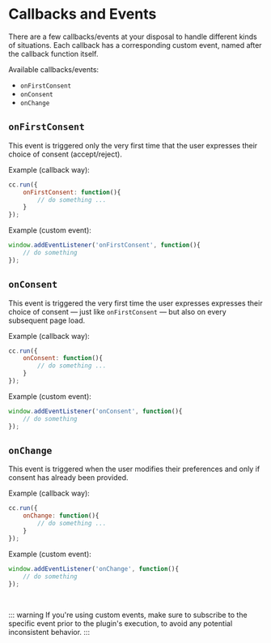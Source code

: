 # Callbacks and Events
There are a few callbacks/events at your disposal to handle different kinds of situations. Each callback has a corresponding custom event, named after the callback function itself.

Available callbacks/events:

- `onFirstConsent`
- `onConsent`
- `onChange`

## `onFirstConsent`
This event is triggered only the very first time that the user expresses their choice of consent (accept/reject).

Example (callback way):
```javascript
cc.run({
    onFirstConsent: function(){
        // do something ...
    }
});
```

Example (custom event):
```javascript
window.addEventListener('onFirstConsent', function(){
    // do something
});
```

## `onConsent`
This event is triggered the very first time the user expresses expresses their choice of consent — just like `onFirstConsent` — but also on every subsequent page load.

Example (callback way):
```javascript
cc.run({
    onConsent: function(){
        // do something ...
    }
});
```

Example (custom event):
```javascript
window.addEventListener('onConsent', function(){
    // do something
});
```

## `onChange`
This event is triggered when the user modifies their preferences and only if consent has already been provided.

Example (callback way):
```javascript
cc.run({
    onChange: function(){
        // do something ...
    }
});
```

Example (custom event):
```javascript
window.addEventListener('onChange', function(){
    // do something
});
```

<br>


::: warning
If you're using custom events, make sure to subscribe to the specific event prior to the plugin's execution, to avoid any potential inconsistent behavior.
:::